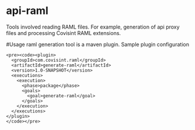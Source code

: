 # api-raml
Tools involved reading RAML files.  For example, generation of api proxy files and processing Covisint RAML extensions.

#Usage
  raml generation tool is a maven plugin. Sample plugin configuration 
    
    <pre><code><plugin>
      <groupId>com.covisint.raml</groupId>
      <artifactId>generate-raml</artifactId>
      <version>1.0-SNAPSHOT</version>
      <executions>
        <execution>
          <phase>package</phase>
          <goals>
            <goal>generate-raml</goal>
          </goals>
        </execution>
      </executions>
    </plugin>
    </code></pre>
